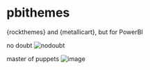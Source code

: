 # pbithemes
{rockthemes} and {metallicart}, but for PowerBI

no doubt
![nodoubt](https://user-images.githubusercontent.com/3278367/107098382-fbe34480-6806-11eb-9728-8be67d570790.png)




master of puppets
![image](https://user-images.githubusercontent.com/3278367/107098678-b7a47400-6807-11eb-9418-1c063cddff5d.png)

